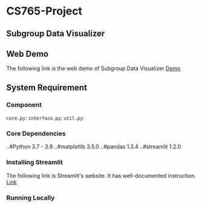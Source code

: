 # CS765-Project
## Subgroup Data Visualizer



## Web Demo
The following link is the web demo of Subgroup Data Visualizer
[Demo](https://hshih25-cs765-final-project-interface-k8n25y.streamlit.app/)

## System Requirement
### Component
`core.py`:
`interface.py`:
`util.py`:

### Core Dependencies
..#Python 3.7 - 3.9
..#matplotlib 3.5.0
..#pandas 1.3.4
..#streamlit 1.2.0

### Installing Streamlit
The following link is Streamlit's website. It has well-documented instruction.
[Link](https://docs.streamlit.io/library/get-started/installation)


### Running Locally
